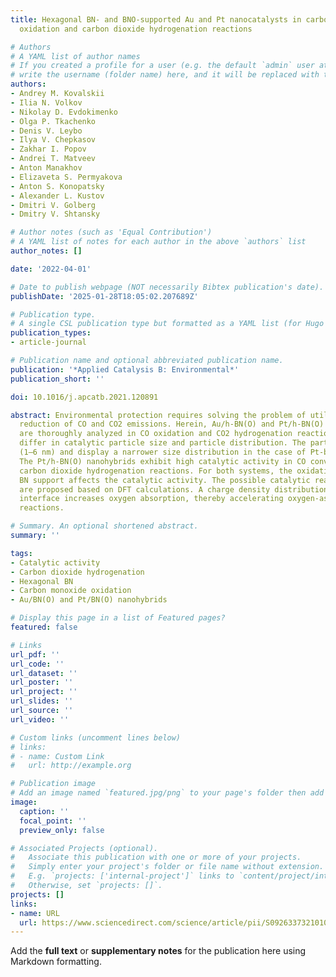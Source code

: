 ```yaml
---
title: Hexagonal BN- and BNO-supported Au and Pt nanocatalysts in carbon monoxide
  oxidation and carbon dioxide hydrogenation reactions

# Authors
# A YAML list of author names
# If you created a profile for a user (e.g. the default `admin` user at `content/authors/admin/`), 
# write the username (folder name) here, and it will be replaced with their full name and linked to their profile.
authors:
- Andrey M. Kovalskii
- Ilia N. Volkov
- Nikolay D. Evdokimenko
- Olga P. Tkachenko
- Denis V. Leybo
- Ilya V. Chepkasov
- Zakhar I. Popov
- Andrei T. Matveev
- Anton Manakhov
- Elizaveta S. Permyakova
- Anton S. Konopatsky
- Alexander L. Kustov
- Dmitri V. Golberg
- Dmitry V. Shtansky

# Author notes (such as 'Equal Contribution')
# A YAML list of notes for each author in the above `authors` list
author_notes: []

date: '2022-04-01'

# Date to publish webpage (NOT necessarily Bibtex publication's date).
publishDate: '2025-01-28T18:05:02.207689Z'

# Publication type.
# A single CSL publication type but formatted as a YAML list (for Hugo requirements).
publication_types:
- article-journal

# Publication name and optional abbreviated publication name.
publication: '*Applied Catalysis B: Environmental*'
publication_short: ''

doi: 10.1016/j.apcatb.2021.120891

abstract: Environmental protection requires solving the problem of utilization and
  reduction of CO and CO2 emissions. Herein, Au/h-BN(O) and Pt/h-BN(O) nanohybrids
  are thoroughly analyzed in CO oxidation and CO2 hydrogenation reactions. The nanohybrids
  differ in catalytic particle size and particle distribution. The particles are smaller
  (1–6 nm) and display a narrower size distribution in the case of Pt-based nanomaterials.
  The Pt/h-BN(O) nanohybrids exhibit high catalytic activity in CO conversion and
  carbon dioxide hydrogenation reactions. For both systems, the oxidative state of
  BN support affects the catalytic activity. The possible catalytic reaction mechanisms
  are proposed based on DFT calculations. A charge density distribution at the Pt/h-BN
  interface increases oxygen absorption, thereby accelerating oxygen-associated chemical
  reactions.

# Summary. An optional shortened abstract.
summary: ''

tags:
- Catalytic activity
- Carbon dioxide hydrogenation
- Hexagonal BN
- Carbon monoxide oxidation
- Au/BN(O) and Pt/BN(O) nanohybrids

# Display this page in a list of Featured pages?
featured: false

# Links
url_pdf: ''
url_code: ''
url_dataset: ''
url_poster: ''
url_project: ''
url_slides: ''
url_source: ''
url_video: ''

# Custom links (uncomment lines below)
# links:
# - name: Custom Link
#   url: http://example.org

# Publication image
# Add an image named `featured.jpg/png` to your page's folder then add a caption below.
image:
  caption: ''
  focal_point: ''
  preview_only: false

# Associated Projects (optional).
#   Associate this publication with one or more of your projects.
#   Simply enter your project's folder or file name without extension.
#   E.g. `projects: ['internal-project']` links to `content/project/internal-project/index.md`.
#   Otherwise, set `projects: []`.
projects: []
links:
- name: URL
  url: https://www.sciencedirect.com/science/article/pii/S092633732101016X
---
```


Add the **full text** or **supplementary notes** for the publication here using Markdown formatting.

